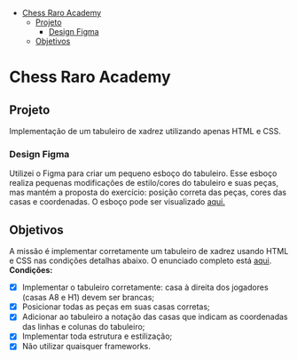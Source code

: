- [Chess Raro Academy](#chess-raro-academy)
  - [Projeto](#projeto)
    - [Design Figma](#design-figma)
  - [Objetivos](#objetivos)

# Chess Raro Academy

## Projeto

Implementação de um tabuleiro de xadrez utilizando apenas HTML e CSS.

### Design Figma

Utilizei o Figma para criar um pequeno esboço do tabuleiro. Esse esboço realiza pequenas modificações de estilo/cores do tabuleiro e suas peças, mas mantém a proposta do exercício: posição correta das peças, cores das casas e coordenadas.
O esboço pode ser visualizado [aqui.](https://www.figma.com/file/HuWUscgfDvOJGwPnptskgy/Xadrez-Raro?node-id=603-896&t=xRLInWsOvmC9OCR4-0)

## Objetivos

A missão é implementar corretamente um tabuleiro de xadrez usando HTML e CSS nas condições detalhas abaixo. O enunciado completo está [aqui](/.gitlab/enunciado.md).
**Condições:**

- [x] Implementar o tabuleiro corretamente: casa à direita dos jogadores (casas A8 e H1) devem ser brancas;
- [x] Posicionar todas as peças em suas casas corretas;
- [x] Adicionar ao tabuleiro a notação das casas que indicam as coordenadas das linhas e colunas do tabuleiro;
- [x] Implementar toda estrutura e estilização;
- [x] Não utilizar quaisquer frameworks.
